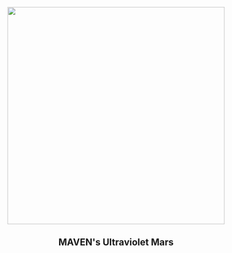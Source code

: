 
<p align="center"><img src="https://apod.nasa.gov/apod/image/2306/MavenMars2panel.png" width="500" height="500"></p>
<h2 align="center"> MAVEN's Ultraviolet Mars </h2>
